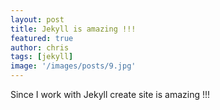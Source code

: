 ```yaml
---
layout: post
title: Jekyll is amazing !!!
featured: true
author: chris
tags: [jekyll]
image: '/images/posts/9.jpg'
---
```


<p class='c-content__cc-content'>
Since I work with Jekyll create site is amazing !!!
</p>